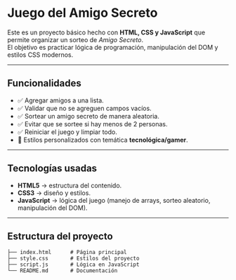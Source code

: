 # Juego del Amigo Secreto

Este es un proyecto básico hecho con **HTML, CSS y JavaScript** que permite organizar un sorteo de *Amigo Secreto*.  
El objetivo es practicar lógica de programación, manipulación del DOM y estilos CSS modernos.

---

## Funcionalidades

- ✅ Agregar amigos a una lista.  
- ✅ Validar que no se agreguen campos vacíos.  
- ✅ Sortear un amigo secreto de manera aleatoria.  
- ✅ Evitar que se sortee si hay menos de 2 personas.  
- ✅ Reiniciar el juego y limpiar todo.  
- 🎨 Estilos personalizados con temática **tecnológica/gamer**.  

---

## Tecnologías usadas

- **HTML5** → estructura del contenido.  
- **CSS3** → diseño y estilos.  
- **JavaScript** → lógica del juego (manejo de arrays, sorteo aleatorio, manipulación del DOM).  

---

##  Estructura del proyecto

```plaintext
├── index.html      # Página principal
├── style.css       # Estilos del proyecto
├── script.js       # Lógica en JavaScript
└── README.md       # Documentación

